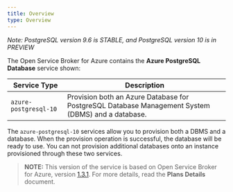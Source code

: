 ```yaml
---
title: Overview
type: Overview
---
```


*Note: PostgreSQL version 9.6 is STABLE, and PostgreSQL version 10 is in PREVIEW*

The Open Service Broker for Azure contains the **Azure PostgreSQL Database** service shown:

| Service Type                  | Description                                                  |
| ----------------------------- | ------------------------------------------------------------ |
| `azure-postgresql-10`          | Provision both an Azure Database for PostgreSQL Database Management System (DBMS) and a database. |

The `azure-postgresql-10` services allow you to provision both a DBMS and a database. When the provision operation is successful, the database will be ready to use. You can not provision additional databases onto an instance provisioned through these two services.

>**NOTE:** This version of the service is based on Open Service Broker for Azure, version [1.3.1](https://github.com/Azure/open-service-broker-azure/releases).
For more details, read the **Plans Details** document.
